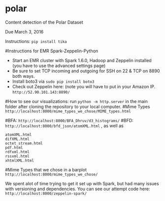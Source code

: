 # polar
Content detection of the Polar Dataset

Due March 3, 2016


Instructions:
`pip install tika`


#Instructions for EMR Spark-Zeppelin-Python
- Start an EMR cluster with Spark 1.6.0, Hadoop and Zeppelin installed (you have to use the advanced settings page)
- Be sure to set TCP incoming and outgoing for SSH on 22 & TCP on 8890 both ways.
- Install boto3 via `sudo pip install boto3`
- Check out Zeppelin here: (note you will have to put in your Amazon IP.
`http://52.90.101.143:8890/`



#How to see our visualizations:
run `python -m http.server` in the main folder after cloning the repository to your local computer.
#Mime Types
`http://localhost:8000/mime_types_we_chose/MIME_types.html`

#BFA:
`http://localhost:8000/BFA_Dhruv/d3_histograms/`
#BFD:
`http://localhost:8000/bfd_json/atomXML.html` , as well as 
```
atomXML.html
difXML.html
octet_stream.html
pdf.html
rdfxml.html
rssxml.html
xhtmlXML.html
```
#Mime Types that we chose in a barplot
`http://localhost:8000/mime_types_we_chose/`


We spent alot of time trying to get it set up with Spark, but had many issues with versioning and dependencies.
You can see our attempt code here:
`http://localhost:8000/zeppelin-spark/`
